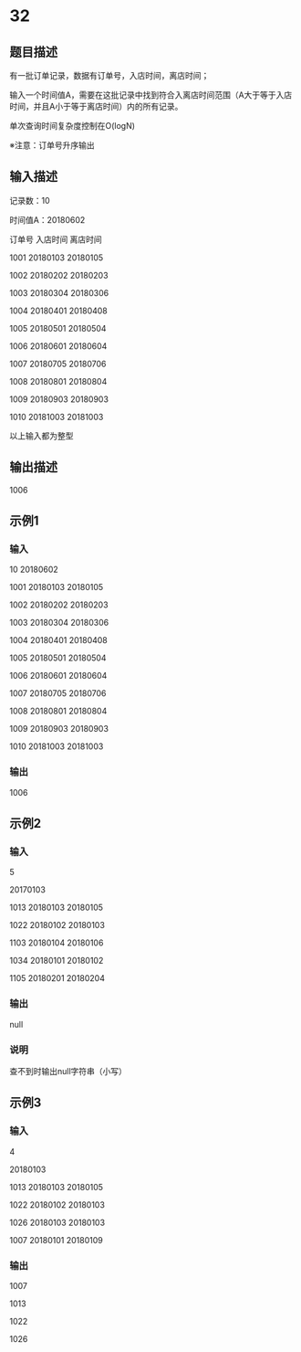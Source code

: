 # 32

## 题目描述

有一批订单记录，数据有订单号，入店时间，离店时间；

输入一个时间值A，需要在这批记录中找到符合入离店时间范围（A大于等于入店时间，并且A小于等于离店时间）内的所有记录。

单次查询时间复杂度控制在O(logN)

※注意：订单号升序输出

## 输入描述

记录数：10

时间值A：20180602

订单号 入店时间 离店时间

1001 20180103 20180105

1002 20180202 20180203

1003 20180304 20180306

1004 20180401 20180408

1005 20180501 20180504

1006 20180601 20180604

1007 20180705 20180706

1008 20180801 20180804

1009 20180903 20180903

1010 20181003 20181003

以上输入都为整型

## 输出描述

1006

## 示例1

### 输入

10
20180602

1001 20180103 20180105

1002 20180202 20180203

1003 20180304 20180306

1004 20180401 20180408

1005 20180501 20180504

1006 20180601 20180604

1007 20180705 20180706

1008 20180801 20180804

1009 20180903 20180903

1010 20181003 20181003

### 输出

1006

## 示例2

### 输入

5

20170103

1013 20180103 20180105

1022 20180102 20180103

1103 20180104 20180106

1034 20180101 20180102

1105 20180201 20180204

### 输出

null

### 说明

查不到时输出null字符串（小写）

## 示例3

### 输入

4

20180103

1013 20180103 20180105

1022 20180102 20180103

1026 20180103 20180103

1007 20180101 20180109

### 输出

1007

1013

1022

1026
